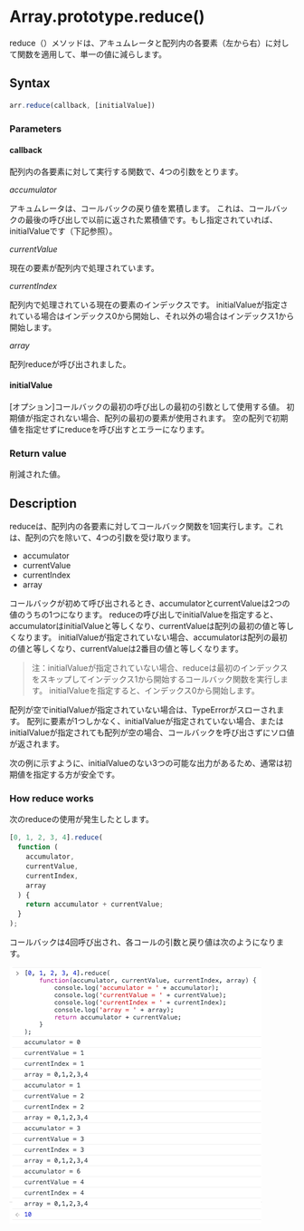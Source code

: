 # Array.prototype.reduce()
reduce（）メソッドは、アキュムレータと配列内の各要素（左から右）に対して関数を適用して、単一の値に減らします。

## Syntax
```javascript
arr.reduce(callback, [initialValue])
```

### Parameters
#### callback
配列内の各要素に対して実行する関数で、4つの引数をとります。

*accumulator*

アキュムレータは、コールバックの戻り値を累積します。 これは、コールバックの最後の呼び出しで以前に返された累積値です。もし指定されていれば、initialValueです（下記参照）。

*currentValue*

現在の要素が配列内で処理されています。

*currentIndex*

配列内で処理されている現在の要素のインデックスです。 initialValueが指定されている場合はインデックス0から開始し、それ以外の場合はインデックス1から開始します。

*array*

配列reduceが呼び出されました。


#### initialValue
[オプション]コールバックの最初の呼び出しの最初の引数として使用する値。 初期値が指定されない場合、配列の最初の要素が使用されます。 空の配列で初期値を指定せずにreduceを呼び出すとエラーになります。

### Return value
削減された値。

## Description
reduceは、配列内の各要素に対してコールバック関数を1回実行します。これは、配列の穴を除いて、4つの引数を受け取ります。

- accumulator
- currentValue
- currentIndex
- array

コールバックが初めて呼び出されるとき、accumulatorとcurrentValueは2つの値のうちの1つになります。 reduceの呼び出しでinitialValueを指定すると、accumulatorはinitialValueと等しくなり、currentValueは配列の最初の値と等しくなります。 initialValueが指定されていない場合、accumulatorは配列の最初の値と等しくなり、currentValueは2番目の値と等しくなります。

> 注：initialValueが指定されていない場合、reduceは最初のインデックスをスキップしてインデックス1から開始するコールバック関数を実行します。 initialValueを指定すると、インデックス0から開始します。

配列が空でinitialValueが指定されていない場合は、TypeErrorがスローされます。 配列に要素が1つしかなく、initialValueが指定されていない場合、またはinitialValueが指定されても配列が空の場合、コールバックを呼び出さずにソロ値が返されます。

次の例に示すように、initialValueのない3つの可能な出力があるため、通常は初期値を指定する方が安全です。

### How reduce works
次のreduceの使用が発生したとします。

```javascript
[0, 1, 2, 3, 4].reduce(
  function (
    accumulator,
    currentValue,
    currentIndex,
    array
  ) {
    return accumulator + currentValue;
  }
);
```

コールバックは4回呼び出され、各コールの引数と戻り値は次のようになります。

![reduce test](./img/01.png)